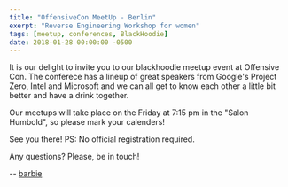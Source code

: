 ```yaml
---
title: "OffensiveCon MeetUp - Berlin"
exerpt: "Reverse Engineering Workshop for women"
tags: [meetup, conferences, BlackHoodie]
date: 2018-01-28 00:00:00 -0500
---
```


It is our delight to invite you to our blackhoodie meetup event at Offensive Con. The conferece has a lineup of great speakers from Google's Project Zero, Intel and Microsoft and we can all get to know each other a little bit better and have a drink together.


Our meetups will take place on the Friday at 7:15 pm in the "Salon Humbold", so please mark your calenders!


See you there!
PS: No official registration required.

Any questions? Please, be in touch!

-- [barbie](https://twitter.com/barbieauglend)
